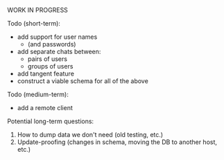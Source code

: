 WORK IN PROGRESS

Todo (short-term): 

- add support for user names
  - (and passwords)
- add separate chats between:
  - pairs of users
  - groups of users
- add tangent feature
- construct a viable schema for all of the above

Todo (medium-term):
- add a remote client

Potential long-term questions:
1. How to dump data we don't need (old testing, etc.)
2. Update-proofing (changes in schema, moving the DB to another host, etc.)
